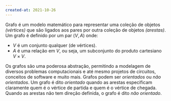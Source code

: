 ```yaml
---
created-at: 2021-10-26
---
```

Grafo é um modelo matemático para representar uma coleção de objetos *(vértices)* que são ligados aos pares por outra coleção de objetos *(arestas)*.
Um grafo é definido por um par $(V, A)$ onde:
- $V$ é um conjunto qualquer (de vértices).
- $A$ é uma relação em $V$, ou seja, um subconjunto do produto cartesiano $V \times V$.

Os grafos são uma poderosa abstração, permitindo a modelagem de diversos problemas computacionais e até mesmo projetos de circuitos, conceitos de software e muito mais.
Grafos podem ser *orientados* ou *não orientados*. Um grafo é dito *orientado* quando as arestas especificam claramente quem é o vértice de partida e quem é o vértice de chegada. Quando as arestas não tem direção definida, o grafo é dito *não orientado*.